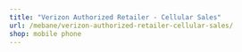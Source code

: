 ```yaml
---
title: "Verizon Authorized Retailer - Cellular Sales"
url: /mebane/verizon-authorized-retailer-cellular-sales/
shop: mobile phone
---
```

